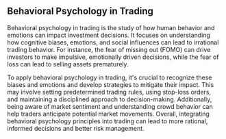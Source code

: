 ## Behavioral Psychology in Trading

<p>

Behavioral psychology in trading is the study of how human behavior and emotions can impact investment decisions. It focuses on understanding how cognitive biases, emotions, and social influences can lead to irrational trading behavior. For instance, the fear of missing out (FOMO) can drive investors to make impulsive, emotionally driven decisions, while the fear of loss can lead to selling assets prematurely.

</p>

<p>
To apply behavioral psychology in trading, it's crucial to recognize these biases and emotions and develop strategies to mitigate their impact. This may involve setting predetermined trading rules, using stop-loss orders, and maintaining a disciplined approach to decision-making. Additionally, being aware of market sentiment and understanding crowd behavior can help traders anticipate potential market movements. Overall, integrating behavioral psychology principles into trading can lead to more rational, informed decisions and better risk management.

</p>
